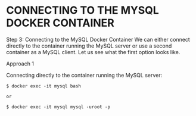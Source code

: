 # CONNECTING TO THE MYSQL DOCKER CONTAINER

Step 3: Connecting to the MySQL Docker Container
We can either connect directly to the container running the MySQL server or use a second container as a MySQL client. Let us see 
what the first option looks like.

Approach 1

Connecting directly to the container running the MySQL server:

```
$ docker exec -it mysql bash

or

$ docker exec -it mysql mysql -uroot -p
```
